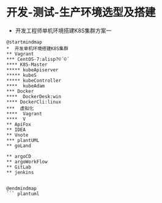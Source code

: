 # 开发-测试-生产环境选型及搭建
*  开发工程师单机环境搭建K8S集群方案一

``` plantuml
@startmindmap
*  开发单机环境搭建K8S集群
** Vagrant
*** CentOS-7:alisp?©´©´
**** K8S-Master
***** kubeApiserver
***** kubeS
***** kubeController   
****  kubeAdam
*** Docker
****  DockerDesk:win
**** DockerCli:linux
***  虚拟化
****  Vagrant
****  V
** ApiFox
** IDEA
** Vnote
*** plantUML
** goLand

** argoCD
** argoWorkFlow
** GitLab
** jenkins


@endmindmap
``` plantuml